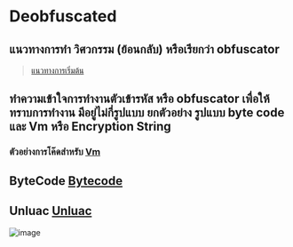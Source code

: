 # Deobfuscated


## แนวทางการทำ วิศวกรรม (ย้อนกลับ) หรือเรียกว่า obfuscator

> [แนวทางการเริ่มต้น](https://guyinatuxedo.github.io/00-intro/index.html)


## ทำความเข้าใจการทำงานตัวเข้ารหัส หรือ obfuscator เพื่อให้ทราบการทำงาน มีอยู่ไม่กี่รูปแบบ ยกตัวอย่าง รูปแบบ byte code และ Vm หรือ Encryption String

### ตัวอย่างการโค๊ดสำหรับ [Vm](https://github.com/RealSourceLeaks/psu-source-code/blob/main/IronBrew2/Obfuscator/VM%20Generation/VMStrings.cs#L1)

## ByteCode [Bytecode](https://the-ravi-programming-language.readthedocs.io/en/latest/lua_bytecode_reference.html)

## Unluac [Unluac](https://sourceforge.net/projects/unluac/)

![image](https://github.com/citizen-nsl/Deobfuscator/assets/155259170/7916292f-7b93-49ad-83ef-6cff6521a771)
